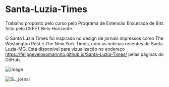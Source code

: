 # Santa-Luzia-Times
Trabalho proposto pelo curso  pelo Programa de Extensão Enxurrada de Bits feito pelo CEFET Belo Horizonte.

O Santa Luzia Times foi inspirado no design de jornais impressos como The  Washington Post e The New York Times, com as notícias recentes de Santa Luzia-MG.
Está disponível para vizualização no endereço https://felippevelosomarinho.github.io/Santa-Luzia-Times/ pelas páginas do GitHub.

![image](https://user-images.githubusercontent.com/60450622/93268315-5b22b880-f783-11ea-9870-fd459e5a2746.png)

![SL_jornal](https://user-images.githubusercontent.com/60450622/93521416-6baf6c00-f906-11ea-91e9-306a1474c6e2.PNG)
